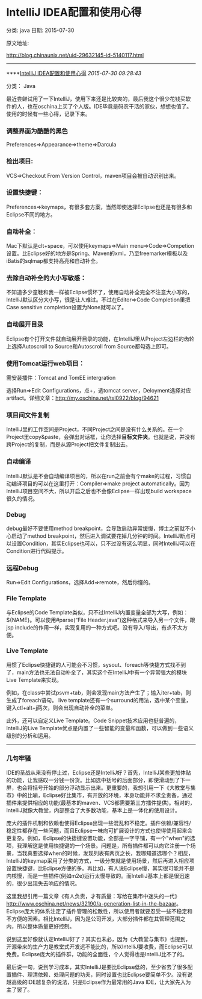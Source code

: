 # IntelliJ IDEA配置和使用心得

分类: java
日期: 2015-07-30

原文地址: 

http://blog.chinaunix.net/uid-29632145-id-5140117.html

------

****[IntelliJ IDEA配置和使用心得]() *2015-07-30 09:28:43*

分类： Java

最近尝鲜试用了一下IntelliJ，使用下来还是比较爽的，最后我这个很少花钱买软件的人，也在oschina上买了个人版。IDE毕竟是码农干活的家伙，想想也值了。使用的时候有一些心得，记录下来。

### 调整界面为酷酷的黑色

Preferences=>Appearance=>theme=>Darcula

### 检出项目:

VCS=>Checkout From Version Control，maven项目会被自动识别出来。

### 设置快捷键：

Preferences=>keymaps，有很多套方案，当然即使选择Eclipse也还是有很多和Eclipse不同的地方。

### 自动补全：

Mac下默认是clt+space，可以使用keymaps=>Main menu=>Code=>Competion设置。比Eclipse好的地方是Spring、Maven的xml，乃至freemarker模板以及iBatis的sqlmap都支持高亮和自动补全。

### 去除自动补全的大小写敏感：

不知道多少童鞋和我一样被Eclipse惯坏了，使用自动补全完全不注意大小写的，IntelliJ默认区分大小写，很是让人难过。不过在Editor=>Code Completion里把Case sensitive completion设置为None就可以了。

### 自动展开目录

Eclipse有个打开文件就自动展开目录的功能，在IntelliJ里从Project左边栏的齿轮上选择Autoscroll to Source和Autoscroll from Source都勾选上即可。

### 使用Tomcat运行web项目：

需安装插件：Tomcat and TomEE intergration

选择Run=>Edit Configurations，点+，选tomcat server，Deloyment选择对应artifact。详细文章：<http://my.oschina.net/tsl0922/blog/94621>

### 项目间文件复制

IntelliJ里的工作空间是Project，不同Project之间是没有什么关系的。在一个Project里copy&paste，会弹出对话框，让你选择**目标文件夹**。也就是说，并没有跨Project的复制，而是从源Project把文件复制出去。

### 自动编译

IntelliJ默认是不会自动编译项目的，所以在run之前会有个make的过程，习惯自动编译项目的可以在这里打开：Compiler=>make project automatically。因为IntelliJ项目空间不大，所以开启之后也不会像Eclipse一样出现build workspace很久的情况。

### Debug

debug最好不要使用method breakpoint，会导致启动异常缓慢，博主之前就不小心启动了method breakpoint，然后进入调试要花掉几分钟的时间。IntelliJ断点可以设置Condition，其实Eclipse也可以，只不过没有这么明显，同时IntelliJ可以在Condition进行代码提示。

### 远程Debug

Run=>Edit Configurations，选择Add=>remote，然后你懂的。

### File Template

与Eclipse的Code Template类似，只不过IntelliJ内置变量全部为大写，例如：${NAME}。可以使用#parse(“File Header.java”)这种格式来导入另一个文件，跟jsp include的作用一样，实现复用的一种方式吧。没有导入/导出，有点不太方便。

### Live Template

用惯了Eclipse快捷键的人可能会不习惯，sysout、foreach等快捷方式找不到了，main方法也无法自动补全了，其实这个在IntelliJ中有一个异常强大的模块Live Template来实现。

例如，在class中尝试psvm+tab，则会发现main方法产生了；输入iter+tab，则生成了foreach语句。 
live template还有一个surround的用法，选中某个变量，键入ctl+alt+j两次，则会出现自动补全的菜单。

此外，还可以自定义Live Template。Code Snippet技术应用也挺普遍的，IntelliJ的Live Template优点是内置了一些智能的变量和函数，可以做到一些语义级别的分析和运用。

------

### 几句牢骚

IDE的圣战从来没有停止过，Eclipse还是IntelliJ好？首先，IntelliJ某些更加体贴的功能，让我感叹一分钱一份货。比如选中括号的后面部分，即使滑动到了下一屏，也会将括号开始的部分浮动显示出来。更重要的，我想引用一下《大教堂与集市》中的比喻，Eclipse好比集市，有开放的环境，本身功能并不求全责备，通过插件来提供相应的功能(最基本的maven、VCS都需要第三方插件提供)。相对的，IntelliJ就像大教堂，内部整合了大多数功能，基本上是一体化的使用设计。

庞大的插件机制和依赖也使得Eclipse出现一些混乱和不稳定。插件依赖/兼容性/稳定性都存在一些问题，而且Eclipse一味向可扩展设计的方式也使得使用起来会更复杂。例如，Eclipse的快捷键设置功能，全部是一字平铺，有一个"when"的选项，我理解这是使用快捷键的一个场景。问题是，所有插件都可以向它注册一个场景，当我真要选择when的时候，发现列表有两页之长，我哪知道选哪个？相反，IntelliJ的keymap采用了分类的方式，一级分类就是使用场景，然后再进入相应项设置快捷键，比Eclipse方便的多。再比如，有人说Eclipse慢，其实很可能并不是内核慢，而是一些插件(例如m2e)运行太慢导致的。而IntelliJ基本上都是很迅速的，很少出现失去响应的情况。

这里我想引用一篇文章《有人负责，才有质量：写给在集市中迷失的一代》<http://www.oschina.net/news/32190/a-generation-list-in-the-bazaar>。Eclipse庞大的体系注定了插件管理的松散性，所以使用者就要忍受一些不稳定和不方便的因素。相比IntelliJ，因为是公司开发，大部分插件都在其管理范围之内，所以整体质量更好控制。

说到这里好像就认定IntelliJ好了？其实也未必，因为《大教堂与集市》也提到，开源带来的生产力是教堂式开发远不能比的，所以IntelliJ要收费，而Eclipse可以免费。Eclipse庞大的插件群，功能的全面性，个人觉得也是IntelliJ比不了的。

最后说一句，说到学习成本，其实IntelliJ是要比Eclipse低的，至少省去了很多配置插件、理清依赖、处理问题的功夫，同时设置也比Eclipse要简单不少。没有说越高级的IDE越复杂的说法，只是Eclipse作为最常用的Java IDE，让大家先入为主了罢了。